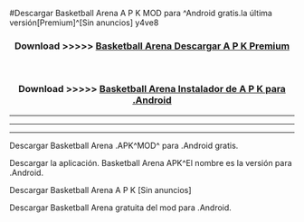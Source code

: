 #Descargar Basketball Arena  A P K MOD para ^Android gratis.la última versión[Premium]^[Sin anuncios] y4ve8



<div align="center">
<h3>Download >>>>> <a href="https://es-web.web.app/?es= Basketball Arena ">Basketball Arena  Descargar A P K Premium</a></h3><br>

<h3>Download >>>>> <a href="https://es-web.web.app/?es= Basketball Arena ">Basketball Arena  Instalador de A P K para .Android</a></h3>
</div>


----------------------------------------------------------

----------------------------------------------------------

----------------------------------------------------------

Descargar Basketball Arena  .APK^MOD^ para .Android gratis.

Descargar la aplicación. Basketball Arena  APK^El nombre es la versión para .Android.

Descargar Basketball Arena  A P K [Sin anuncios]

Descargar Basketball Arena  gratuita del mod para .Android.